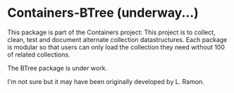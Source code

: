 # Containers-BTree (underway...)

This package is part of the Containers project: This project is to collect, clean, test and document alternate collection datastructures.
Each package is modular so that users can only load the collection they need without 100 of related collections. 

The BTree package is under work.

I'm not sure but it may have been originally developed by L. Ramon. 
